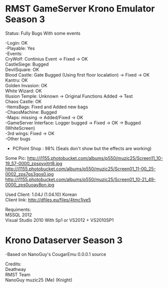 # RMST GameServer Krono Emulator Season 3 

Status: Fully Bugs With some events    
  
-Login: OK  
-Playable: Yes  
-Events:  
CryWolf: Continius Event -> Fixed -> OK  
CastleSiege: Bugged  
DevilSquare: OK  
Blood Castle: Gate Bugged (Using first floor localation) -> Fixed -> OK  
Kantru: OK  
Golden Invasion: OK  
White Wizard:  OK  
Illusion Temple: Unknown -> Original Functions Added  -> Test  
Chaos Castle: OK  
-ItemsBags: Fixed and Added new bags   
-ChaosMachine: Bugged  
-Maps: missing -> Added/Fixed -> OK  
-GameServer Interface: Logger bugged -> Fixed -> OK -> Bugged (WhiteScreen)    
-3rd wings: Fixed -> OK  
-Other bugs  
- PCPoint Shop : 98% (Seals don't show but the effects are working)

Some Pic:
http://i1155.photobucket.com/albums/p550/muzic25/Screen11_10-19_57-0000_zpspvxjtrt8.jpg
http://i1155.photobucket.com/albums/p550/muzic25/Screen01_11-00_25-0002_zps7qs3gos0.jpg
http://i1155.photobucket.com/albums/p550/muzic25/Screen01_10-21_49-0000_zps0uoay8pn.jpg

Used Client: 1.04J (1.04.10) Korean  
Client link: http://dfiles.eu/files/4tmc1jve5  
  
Requiments:   
MSSQL 2012  
Visual Studio 2010 With Sp1 or VS2012 + VS2010SP1 
  
# Krono Dataserver Season 3  
-Based on NanoGuy's CougarEmu 0.0.0.1 source  
  
Credits:  
Deathway  
RMST Team  
NanoGuy
muzic25 (Me) (Knight)
  
